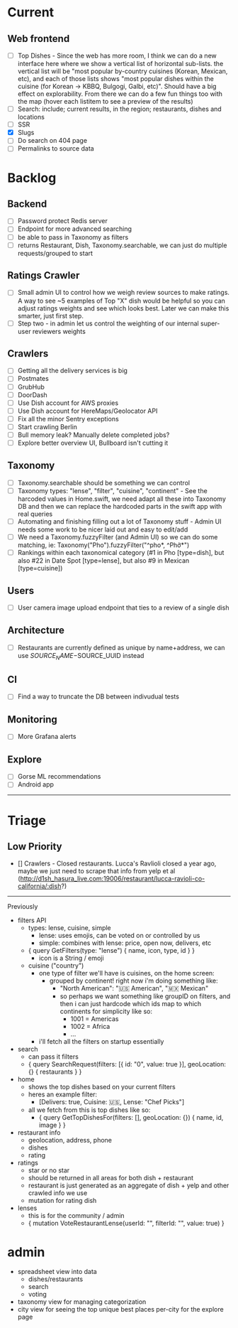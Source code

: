# Current

## Web frontend

- [ ] Top Dishes - Since the web has more room, I think we can do a new interface here where we show a vertical list of horizontal sub-lists. the vertical list will be "most popular by-country cuisines (Korean, Mexican, etc), and each of those lists shows "most popular dishes within the cuisine (for Korean -> KBBQ, Bulgogi, Galbi, etc)". Should have a big effect on explorability. From there we can do a few fun things too with the map (hover each listitem to see a preview of the results)
- [ ] Search: include; current results, in the region; restaurants, dishes and locations
- [ ] SSR
- [x] Slugs
- [ ] Do search on 404 page
- [ ] Permalinks to source data

# Backlog

## Backend

- [ ] Password protect Redis server
- [ ] Endpoint for more advanced searching
- [ ] be able to pass in Taxonomy as filters
- [ ] returns Restaurant, Dish, Taxonomy.searchable, we can just do multiple requests/grouped to start

## Ratings Crawler

- [ ] Small admin UI to control how we weigh review sources to make ratings. A way to see ~5 examples of Top "X" dish would be helpful so you can adjust ratings weights and see which looks best. Later we can make this smarter, just first step.
- [ ] Step two - in admin let us control the weighting of our internal super-user reviewers weights

## Crawlers

- [ ] Getting all the delivery services is big
- [ ] Postmates
- [ ] GrubHub
- [ ] DoorDash
- [ ] Use Dish account for AWS proxies
- [ ] Use Dish account for HereMaps/Geolocator API
- [ ] Fix all the minor Sentry exceptions
- [ ] Start crawling Berlin
- [ ] Bull memory leak? Manually delete completed jobs?
- [ ] Explore better overview UI, Bullboard isn't cutting it

## Taxonomy

- [ ] Taxonomy.searchable should be something we can control
- [ ] Taxonomy types: "lense", "filter", "cuisine", "continent" - See the harcoded values in Home.swift, we need adapt all these into Taxonomy DB and then we can replace the hardcoded parts in the swift app with real queries
- [ ] Automating and finishing filling out a lot of Taxonomy stuff - Admin UI needs some work to be nicer laid out and easy to edit/add
- [ ] We need a Taxonomy.fuzzyFilter (and Admin UI) so we can do some matching, ie: Taxonomy("Pho").fuzzyFilter("^pho*, ^Phở*")
- [ ] Rankings within each taxonomical category (#1 in Pho [type=dish], but also #22 in Date Spot [type=lense], but also #9 in Mexican [type=cuisine])

## Users

- [ ] User camera image upload endpoint that ties to a review of a single dish

## Architecture

- [ ] Restaurants are currently defined as unique by name+address, we can use $SOURCE_NAME-$SOURCE_UUID instead

## CI

- [ ] Find a way to truncate the DB between indivudual tests

## Monitoring

- [ ] More Grafana alerts

## Explore

- [ ] Gorse ML recommendations
- [ ] Android app

---

# Triage

## Low Priority

- [] Crawlers - Closed restaurants. Lucca's Ravlioli closed a year ago, maybe we just need to scrape that info from yelp et al (http://d1sh_hasura_live.com:19006/restaurant/lucca-ravioli-co-california/:dish?)

---

Previously

- filters API
  - types: lense, cuisine, simple
    - lense: uses emojis, can be voted on or controlled by us
    - simple: combines with lense: price, open now, delivers, etc
  - { query GetFilters(type: "lense") { name, icon, type, id } }
    - icon is a String / emoji
  - cuisine ("country")
    - one type of filter we'll have is cuisines, on the home screen:
      - grouped by continent! right now i'm doing something like:
        - "North American": "🇺🇸 American", "🇲🇽 Mexican"
        - so perhaps we want something like groupID on filters, and then i can just hardcode which ids map to which continents for simplicity like so:
          - 1001 = Americas
          - 1002 = Africa
          - ...
    - i'll fetch all the filters on startup essentially
- search
  - can pass it filters
  - { query SearchRequest(filters: [{ id: "0", value: true }], geoLocation: {} { restaurants } }
- home
  - shows the top dishes based on your current filters
  - heres an example filter:
    - [Delivers: true, Cuisine: 🇺🇸, Lense: "Chef Picks"]
  - all we fetch from this is top dishes like so:
    - { query GetTopDishesFor(filters: [], geoLocation: {}) { name, id, image } }
- restaurant info
  - geolocation, address, phone
  - dishes
  - rating
- ratings
  - star or no star
  - should be returned in all areas for both dish + restaurant
  - restaurant is just generated as an aggregate of dish + yelp and other crawled info we use
  - mutation for rating dish
- lenses
  - this is for the community / admin
  - { mutation VoteRestaurantLense(userId: "", filterId: "", value: true) }

# admin

- spreadsheet view into data
  - dishes/restaurants
  - search
  - voting
- taxonomy view for managing categorization
- city view for seeing the top unique best places per-city for the explore page
